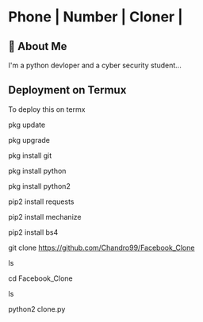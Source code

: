 # Phone | Number | Cloner |







## 🚀 About Me
I'm a python devloper and a cyber security student...



## Deployment on Termux

To deploy this on termx

pkg update

pkg upgrade

pkg install git

pkg install python

pkg install python2

pip2 install requests

pip2 install mechanize

pip2 install bs4

git clone https://github.com/Chandro99/Facebook_Clone

ls

cd Facebook_Clone

ls

python2 clone.py
```
